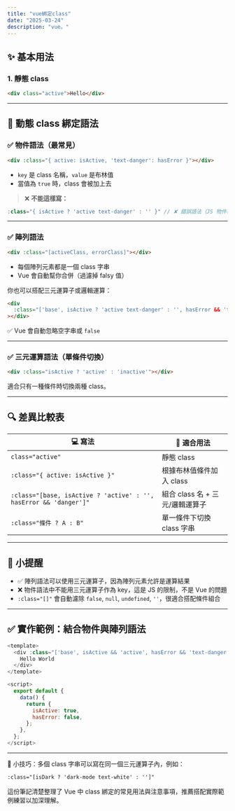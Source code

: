 ```yaml
---
title: "vue綁定class"
date: "2025-03-24"
description: "vue。"
---
```


## ✨ 基本用法

### 1. 靜態 class

```html
<div class="active">Hello</div>
```

---

## 🎯 動態 class 綁定語法

### ✅ 物件語法（最常見）

```html
<div :class="{ active: isActive, 'text-danger': hasError }"></div>
```

- `key` 是 class 名稱，`value` 是布林值
- 當值為 `true` 時，class 會被加上去

> ❌ **不能這樣寫：**

```js
:class="{ isActive ? 'active text-danger' : '' }" // ✘ 錯誤語法（JS 物件格式不對）
```

---

### ✅ 陣列語法

```html
<div :class="[activeClass, errorClass]"></div>
```

- 每個陣列元素都是一個 class 字串
- Vue 會自動幫你合併（過濾掉 falsy 值）

你也可以搭配三元運算子或邏輯運算：

```html
<div
  :class="['base', isActive ? 'active text-danger' : '', hasError && 'text-danger']"
></div>
```

✅ Vue 會自動忽略空字串或 `false`

---

### ✅ 三元運算語法（單條件切換）

```html
<div :class="isActive ? 'active' : 'inactive'"></div>
```

適合只有一種條件時切換兩種 class。

---

## 🔍 差異比較表

| 💻 寫法                                                           | 🧠 適合用法                     |
| ----------------------------------------------------------------- | ------------------------------- |
| `class="active"`                                                  | 靜態 class                      |
| `:class="{ active: isActive }"`                                   | 根據布林值條件加入 class        |
| `:class="[base, isActive ? 'active' : '', hasError && 'danger']"` | 組合 class 名 + 三元/邏輯運算子 |
| `:class="條件 ? A : B"`                                           | 單一條件下切換 class 字串       |

---

## 🧠 小提醒

- ✅ 陣列語法可以使用三元運算子，因為陣列元素允許是運算結果
- ❌ 物件語法中不能用三元運算子作為 key，這是 JS 的限制，不是 Vue 的問題
- `:class="[]"` 會自動濾除 `false`, `null`, `undefined`, `''`，很適合搭配條件組合

---

## ✅ 實作範例：結合物件與陣列語法

```js
<template>
  <div :class="['base', isActive && 'active', hasError && 'text-danger']">
    Hello World
  </div>
</template>

<script>
  export default {
    data() {
      return {
        isActive: true,
        hasError: false,
      };
    },
  };
</script>
```

---

📌 小技巧：多個 class 字串可以寫在同一個三元運算子內，例如：

```html
:class="[isDark ? 'dark-mode text-white' : '']"
```

這份筆記清楚整理了 Vue 中 class 綁定的常見用法與注意事項，推薦搭配實際範例練習以加深理解。
